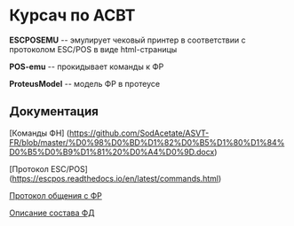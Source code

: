 # Курсач по АСВТ

**ESCPOSEMU** -- эмулирует чековый принтер в соответствии с протоколом ESC/POS в виде html-страницы

**POS-emu** -- прокидывает команды к ФР

**ProteusModel** -- модель ФР в протеусе

## Документация

[Команды ФН] (https://github.com/SodAcetate/ASVT-FR/blob/master/%D0%98%D0%BD%D1%82%D0%B5%D1%80%D1%84%D0%B5%D0%B9%D1%81%20%D0%A4%D0%9D.docx)

[Протокол ESC/POS] (https://escpos.readthedocs.io/en/latest/commands.html) 

[Протокол общения с ФР](https://www.shtrih-m.ru/%D0%9F%D1%80%D0%BE%D1%82%D0%BE%D0%BA%D0%BE%D0%BB%D0%9A%D0%9A%D0%A2_%D0%A4%D0%9D.pdf)

[Описание состава ФД](https://base.garant.ru/71640610/f7ee959fd36b5699076b35abf4f52c5c/#friends)

